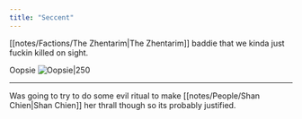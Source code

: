 ```yaml
---
title: "Seccent"
---
```

[[notes/Factions/The Zhentarim|The Zhentarim]] baddie that we kinda just fuckin killed on sight. 

Oopsie
![Oopsie|250](https://media.tenor.com/usE42k08oFIAAAAC/anime-ops.gif|)

---
Was going to try to do some evil ritual to make [[notes/People/Shan Chien|Shan Chien]] her thrall though so its probably justified.